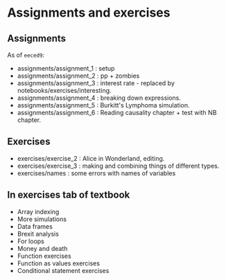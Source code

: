 # Assignments and exercises

## Assignments

As of `eeced9`:

* assignments/assignment_1 : setup
* assignments/assignment_2 : pp + zombies
* assignments/assignment_3 : interest rate - replaced by
  notebooks/exercises/interesting.
* assignments/assignment_4 : breaking down expressions.
* assignments/assignment_5 : Burkitt's Lymphoma simulation.
* assignments/assignment_6 : Reading causality chapter + test with NB chapter.

## Exercises

* exercises/exercise_2 : Alice in Wonderland, editing.
* exercises/exercise_3 : making and combining things of different types.
* exercises/names : some errors with names of variables

## In exercises tab of textbook

* Array indexing
* More simulations
* Data frames
* Brexit analysis
* For loops
* Money and death
* Function exercises
* Function as values exercises
* Conditional statement exercises
